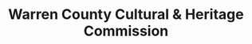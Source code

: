 ---
layout: repo
title: "Warren County Cultural & Heritage Commission"
id: 12570
permalink: repos/12570/
---